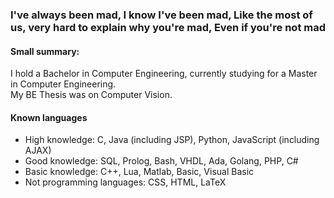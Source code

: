 ### I've always been mad, I know I've been mad, Like the most of us, very hard to explain why you're mad, Even if you're not mad

#### Small summary:
I hold a Bachelor in Computer Engineering, currently studying for a Master in Computer Engineering.  
My BE Thesis was on Computer Vision.  

#### Known languages
- High knowledge: C, Java (including JSP), Python, JavaScript (including AJAX)
- Good knowledge: SQL, Prolog, Bash, VHDL, Ada, Golang, PHP, C#
- Basic knowledge: C++, Lua, Matlab, Basic, Visual Basic
- Not programming languages: CSS, HTML, LaTeX
